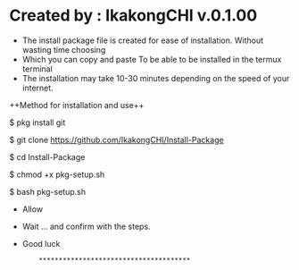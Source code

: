 # Created by : IkakongCHI v.0.1.00

- The install package file is created for ease of installation.  Without wasting time choosing
- Which you can copy and paste  To be able to be installed in the termux terminal
- The installation may take 10-30 minutes depending on the speed of your internet.

 ++Method for installation and use++

$ pkg install git

$ git clone https://github.com/IkakongCHI/Install-Package

$ cd Install-Package

$ chmod +x pkg-setup.sh

$ bash pkg-setup.sh

- Allow

- Wait ... and confirm with the steps.
- Good luck

          **************************************
